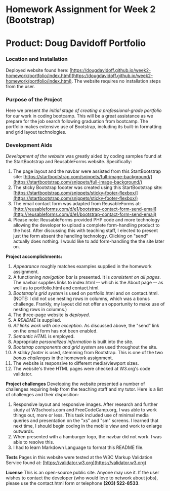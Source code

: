 
# Homework Assignment for Week 2 (Bootstrap)
# Product: Doug Davidoff Portfolio

### Location and Installation
Deployed website found here:
[https://dougdavidoff.github.io/week2-homework/portfolio/index.html](https://dougdavidoff.github.io/week2-homework/portfolio/index.html). The website requires no installation steps from the user.

### Purpose of the Project
Here we present *the initial stage of creating a professional-grade portfolio* for our work in coding bootcamp. This will be a great assistance as we prepare for the job search following graduation from bootcamp. The portfolio makes extensive use of Bootstrap, including its built-in formatting and grid layout technologies.

### Development Aids
*Development of the website* was greatly aided by coding samples found at the StartBootstrap and ReusableForms website. Specifically:
1. The page layout and the navbar were assisted from this StartBootstrap site:
[https://startbootstrap.com/snippets/full-image-background/](https://startbootstrap.com/snippets/full-image-background/)
1. The sticky Bootstrap foooter was created using this StartBootstrap site:
[https://startbootstrap.com/snippets/sticky-footer-flexbox/](https://startbootstrap.com/snippets/sticky-footer-flexbox/)
1. The email contact form was adapted from ReusableForms at:
[http://reusableforms.com/d/e1/bootstrap-contact-form-send-email](http://reusableforms.com/d/e1/bootstrap-contact-form-send-email)
1. Please note: ReusableForms provided PHP code and more technology allowing the developer to upload a complete form-handling product to the host. After discussing this with teaching staff, I elected to present just the form absent the handling technology. Clicking on "send" actually does nothing. I would like to add form-handling the the site later on.

**Project accomplishments:**
1. *Appearance* roughly matches examples supplied in the homework assignment.
1. A functioning *navigation bar* is presented. It is *consistent on all pages*. The navbar supplies links to index.html -- which is the About page -- as well as to portfolio.html and contact.html.
1. *Bootstrap's grid system* is used on portfolio.html and on contact.html. (NOTE: I did not use nesting rows in columns, which was a bonus challenge. Frankly, my layout did not offer an opportunity to make use of nesting rows in columns.)
1. The three-page website is *deployed*.
1. A *README* is supplied.
1. *All links work with one exception*. As discussed above, the "send" link on the email form has not been enabled.
1. *Semantic HTML* is employed.
1. Appropriate *personalized information* is built into the site.
1. *Bootstrap components and grid system* are used throughout the site.
1. A *sticky footer* is used, stemming from Bootstrap. This is one of the two *bonus challenges* in the homework assignment.
1. The website is responsive to different media/viewport sizes.
1. The website's three HTML pages were checked at W3.org's code validator.

**Project challenges**
Developing the website presented a number of challenges requiring help from the teaching staff and my tutor. Here is a list of challenges and their disposition:
1. Responsive layout and responsive images. After research and further study at W3schools.com and FreeCodeCamp.org, I was able to work things out, more or less. This task included use of minimal media queries and presentation on the "xs" and "sm" screens. I learned that next time, I should begin coding in the mobile view and work to enlarge outwards.
1. When presented with a hamburger logo, the navbar did not work. I was able to resolve this.
1. I had to learn Markdown Language to format this README file.

**Tests**
Pages in this website were tested at the W3C Markup Validation Service found at:
[https://validator.w3.org](https://validator.w3.org)

**License**
This is an open-source public site. Anyone may use it. If the user wishes to contact the developer (who would love to network about jobs), please use the contact.html form or telephone **(203) 522-8533**.